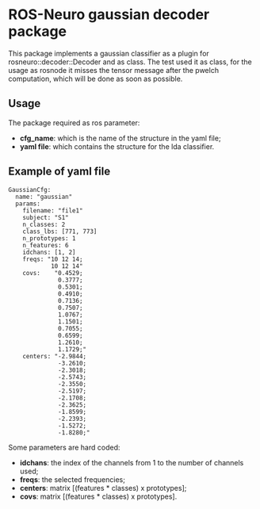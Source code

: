 # ROS-Neuro gaussian decoder package

This package implements a gaussian classifier as a plugin for rosneuro::decoder::Decoder and as class. The test used it as class, for the usage as rosnode it misses the tensor message after the pwelch computation, which will be done as soon as possible.

## Usage
The package required as ros parameter:
<ul>
    <li> <b>cfg_name</b>: which is the name of the structure in the yaml file;</li>
    <li> <b>yaml file</b>: which contains the structure for the lda classifier. </li>
</ul>

## Example of yaml file
```
GaussianCfg:
  name: "gaussian"
  params: 
    filename: "file1"
    subject: "S1"
    n_classes: 2
    class_lbs: [771, 773]
    n_prototypes: 1
    n_features: 6
    idchans: [1, 2]
    freqs: "10 12 14; 
            10 12 14"
    covs:    "0.4529;
              0.3777;
              0.5301;
              0.4910;
              0.7136;
              0.7507;
              1.0767;
              1.1501;
              0.7055;
              0.6599;
              1.2610;
              1.1729;"
    centers: "-2.9844;
              -3.2610;
              -2.3018;
              -2.5743;
              -2.3550;
              -2.5197;
              -2.1708;
              -2.3625;
              -1.8599;
              -2.2393;
              -1.5272;
              -1.8280;"
```

Some parameters are hard coded:
<ul>
    <li> <b>idchans</b>: the index of the channels from 1 to the number of channels used; </li>
    <li> <b>freqs</b>: the selected frequencies; </li>
    <li> <b>centers</b>: matrix [(features * classes) x prototypes]; </li>
    <li> <b>covs</b>: matrix [(features * classes) x prototypes]. </li>
</ul>
